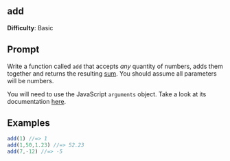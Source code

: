 ## add

**Difficulty**: Basic 

## Prompt 

Write a function called `add` that accepts *any* quantity of numbers, adds them together and returns the resulting [sum](https://en.wikipedia.org/wiki/Summation). You should assume all parameters will be numbers. 

You will need to use the JavaScript `arguments` object. Take a look at its documentation [here](https://developer.mozilla.org/en-US/docs/Web/JavaScript/Reference/Functions/arguments).

## Examples

```js
add(1) //=> 1
add(1,50,1.23) //=> 52.23
add(7,-12) //=> -5
```